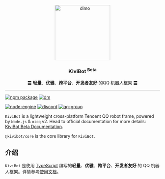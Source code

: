 <div align="center">
    <img src="https://beta.kivibot.com/dimo.png" width="180" alt="dimo" />
    <h3><b>KiviBot</b> <sup>Beta</sup></h3>
    <p>〓 <b>轻量</b>、<b>优雅</b>、<b>跨平台</b>、<b>开发者友好</b> 的QQ 机器人框架 〓</p>
</div>

---

[![npm package](https://img.shields.io/npm/v/@kivibot/core?label=@kivibot/core&style=flat-square&labelColor=ffffff&logoColor=cb0000)](https://www.npmjs.com/package/kokkoro)
[![dm](https://shields.io/npm/dm/@kivibot/core?style=flat-square&labelColor=ffffff)](https://npm.im/@kivibot/core)

[![node-engine](https://img.shields.io/node/v/@kivibot/core?style=flat-square&labelColor=ffffff&logo=Node.js)](https://nodejs.org)
[![discord](https://img.shields.io/static/v1?label=Discord&message=Discord%20Channel&color=5865f2&logo=discord&labelColor=ffffff&style=flat-square)](https://discord.gg/RegGQD3Fu6)
[![qq-group](https://img.shields.io/badge/QQ%E7%BE%A4-614617552-527dec?style=flat-square&labelColor=ffffff&logo=TencentQQ&logoColor=eb1923)](https://jq.qq.com/?_wv=1027&k=iK97X7NS)

`KiviBot` is a lightweight cross-platform Tencent QQ robot frame, powered by `Node.js` & `oicq` v2. Head to official documentation for more details: [KiviBot Beta Documentation](https://beta.kivibot.com/).

`@kivibot/core` is the core library for `KiviBot`.

## 介绍

`KiviBot` 是使用 [TypeScript](https://www.typescriptlang.org/) 编写的**轻量**、**优雅**、**跨平台**、**开发者友好** 的 QQ 机器人框架。详情参考[使用文档](https://beta.kivibot.com/)。
